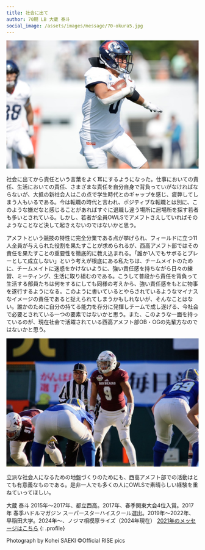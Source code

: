 ```yaml
---
title: 社会に出て
author: 70期 LB 大蔵 泰斗
social_image: /assets/images/message/70-okura5.jpg
---
```


![大蔵 社会人選手写真](/assets/images/message/70-okura5.jpg)

社会に出てから責任という言葉をよく耳にするようになった。仕事においての責任、生活においての責任、さまざまな責任を自分自身で背負っていがなければならないが、大抵の新社会人はこの点で学生時代とのギャップを感じ、疲弊してしまう人もいるである。今は転職の時代と言われ、ポジティブな転職とは別に、このような嫌だなと感じることがあればすぐに退職し違う場所に居場所を探す若者も多いとされている。しかし、若者が全員OWLSでアメフトさえしていればそのようなことなど決して起きえないのではないかと思う。

アメフトという競技の特性に完全分業である点が挙げられ、フィールドに立つ11人全員が与えられた役割を果たすことが求められるが、西高アメフト部ではその責任を果たすことの重要性を徹底的に教え込まれる。「誰か1人でもサボるとプレーとして成立しない」という考えが根底にある私たちは、チームメイトのために、チームメイトに迷惑をかけないように、強い責任感を持ちながら日々の練習、ミーティング、生活に取り組むのである。こうして普段から責任を背負って生活する部員たちは何をするにしても同様の考えから、強い責任感をもとに物事を遂行するようになる。このように書いているとやらされているようなマイナスなイメージの責任であると捉えられてしまうかもしれないが、そんなことはない。誰かのために自分の持てる能力を存分に発揮しチームで成し遂げる、今社会で必要とされている一つの要素ではないかと思う。また、このような一面を持っているのが、現在社会で活躍されている西高アメフト部OB・OGの先輩方なのではないかと思う。

![大蔵 大学時写真](/assets/images/message/70-okura3.jpg)

立派な社会人になるための地盤づくりのためにも、西高アメフト部での活動はとても有意義なものである。是非一人でも多くの人にOWLSで素晴らしい経験を重ねていってほしい。

大蔵 泰斗
2015年～2017年、都立西高。2017年、春季関東大会4位入賞。2017年 春季ハドルマガジン スーパースターハイスクール選出。2019年～2022年、早稲田大学。2024年〜、ノジマ相模原ライズ（2024年現在）
[2021年のメッセージはこちら](./02-70-okura)
{: .profile}

Photograph by Kohei SAEKI ©Official RISE pics

